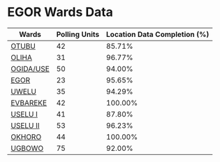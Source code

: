 
# EGOR Wards Data

| Wards | Polling Units | Location Data Completion (%) |
| ---- | ----- | ------- |
| [OTUBU](./wards/2616-otubu) | 42 | 85.71% |
| [OLIHA](./wards/2617-oliha) | 31 | 96.77% |
| [OGIDA/USE](./wards/2618-ogida/use) | 50 | 94.00% |
| [EGOR](./wards/2619-egor) | 23 | 95.65% |
| [UWELU](./wards/2620-uwelu) | 35 | 94.29% |
| [EVBAREKE](./wards/2621-evbareke) | 42 | 100.00% |
| [USELU I](./wards/2622-uselu-i) | 41 | 87.80% |
| [USELU II](./wards/2623-uselu-ii) | 53 | 96.23% |
| [OKHORO](./wards/2624-okhoro) | 44 | 100.00% |
| [UGBOWO](./wards/2625-ugbowo) | 75 | 92.00% |




